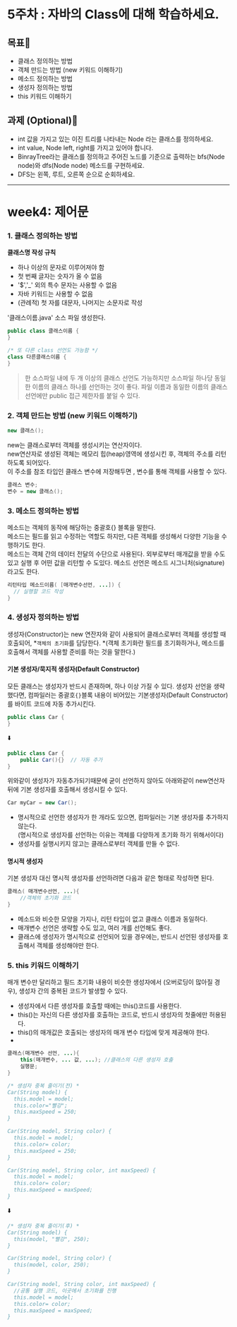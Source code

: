 5주차 : 자바의 Class에 대해 학습하세요.
=======
 ## 목표🎯
- 클래스 정의하는 방법
- 객체 만드는 방법 (new 키워드 이해하기)
- 메소드 정의하는 방법
- 생성자 정의하는 방법
- this 키워드 이해하기

 ## 과제 (Optional)📖
- int 값을 가지고 있는 이진 트리를 나타내는 Node 라는 클래스를 정의하세요.
- int value, Node left, right를 가지고 있어야 합니다.
- BinrayTree라는 클래스를 정의하고 주어진 노드를 기준으로 출력하는 bfs(Node node)와 dfs(Node node) 메소드를 구현하세요.
- DFS는 왼쪽, 루트, 오른쪽 순으로 순회하세요.
--------------------------------------------------------------
week4: 제어문
=======
### 1. 클래스 정의하는 방법
**클래스명 작성 규칙**
- 하나 이상의 문자로 이루어져야 함
- 첫 번째 글자는 숫자가 올 수 없음
- '$','_' 외의 특수 문자는 사용할 수 없음
- 자바 키워드는 사용할 수 없음
- (관례적) 첫 자를 대문자, 나머지는 소문자로 작성

'클래스이름.java' 소스 파일 생성한다.
```java
public class 클래스이름 {
}

/* 또 다른 class 선언도 가능함 */
class 다른클래스이름 {
}
```
> 한 소스파일 내에 두 개 이상의 클래스 선언도 가능하지만 소스파일 하나당 동일한 이름의 클래스 하나를 선언하는 것이 좋다. 
> 파일 이름과 동일한 이름의 클래스 선언에만 public 접근 제한자를 붙일 수 있다.
   
### 2. 객체 만드는 방법 (new 키워드 이해하기)
```java
new 클래스();
```
new는 클래스로부터 객체를 생성시키는 연산자이다.   
new연산자로 생성된 객체는 메모리 힙(heap)영역에 생성시킨 후, 객체의 주소를 리턴하도록 되어있다.   
이 주소를 참조 타입인 클래스 변수에 저장해두면 , 변수를 통해 객체를 사용할 수 있다.
```java
클래스 변수;
변수 = new 클래스();
```

### 3. 메소드 정의하는 방법
메소드는 객체의 동작에 해당하는 중괄호{} 블록을 말한다.    
메소드는 필드를 읽고 수정하는 역할도 하지만, 다른 객체를 생성해서 다양한 기능을 수행하기도 한다.    
메소드는 객체 간의 데이터 전달의 수단으로 사용된다. 외부로부터 매개값을 받을 수도 있고 실행 후 어떤 값을 리턴할 수 도있다.
메소드 선언은 메소드 시그니처(signature)라고도 한다.

```java
리턴타입 메소드이름( [매개변수선언, ...]) {
  // 실행할 코드 작성
}
```

### 4. 생성자 정의하는 방법
생성자(Constructor)는 new 연잔자와 같이 사용되어 클래스로부터 객체를 생성할 때 호출되어, *`객체의 초기화`를 담당한다.
*(객체 초기화란 필드를 초기화하거나, 메소드를 호출해서 객체를 사용할 준비를 하는 것을 말한다.)

#### 기본 생성자/묵지적 생성자(Default Constructor)
모든 클래스는 생성자가 반드시 존재하며, 하나 이상 가질 수 있다.
생성자 선언을 생략했다면, 컴파일러는 중괄호`{}`블록 내용이 비어있는 기본생성자(Default Constructor)를 바이트 코드에 자동 추가시킨다.
```java
public class Car {
}
```
⬇️
```java
public class Car {
    public Car(){}  // 자동 추가
}
```
위와같이 생성자가 자동추가되기때문에 굳이 선언하지 않아도 아래와같이 new연산자 뒤에 기본 생성자를 호출해서 생성시킬 수 있다.
```java
Car myCar = new Car();
```

- 명시적으로 선언한 생성자가 한 개라도 있으면, 컴파일러는 기본 생성자를 추가하지않는다.    
  (명시적으로 생성자를 선언하는 이유는 객체를 다양하게 초기화 하기 위해서이다)   
- 생성자를 실행시키지 않고는 클래스로부터 객체를 만들 수 없다.

#### 명시적 생성자
기본 생성자 대신 명시적 생성자를 선언하려면 다음과 같은 형태로 작성하면 된다.
```java
클래스( 매개변수선언, ...){
    //객체의 초기화 코드
}
```
- 메소드와 비슷한 모양을 가지나, 리턴 타입이 없고 클래스 이름과 동일하다.   
- 매개변수 선언은 생략할 수도 있고, 여러 개를 선언해도 좋다.   
- 클래스에 생성자가 명시적으로 선언되어 있을 경우에는, 반드시 선언된 생성자를 호출해서 객체를 생성해야만 한다.

### 5. this 키워드 이해하기
매개 변수만 달리하고 필드 초기화 내용이 비슷한 생성자에서 (오버로딩이 많아질 경우), 생성자 간의 중복된 코드가 발생할 수 있다.

- 생성자에서 다른 생성자를 호출할 때에는 this()코드를 사용한다.
- this()는 자신의 다른 생성자를 호출하는 코드로, 반드시 생성자의 첫줄에만 허용된다.
- this()의 매개값은 호출되는 생성자의 매개 변수 타입에 맞게 제공해야 한다.
- 
```java
클래스(매개변수 선언, ...){
    this(매개변수, ... 값, ...); //클래스의 다른 생성자 호출
    실행문;
}
```
```java
/* 생성자 중복 줄이기(전) *
Car(String model) {
  this.model = model;
  this.color="빨강";
  this.maxSpeed = 250;
}

Car(String model, String color) {
  this.model = model;
  this.color= color;
  this.maxSpeed = 250;
}

Car(String model, String color, int maxSpeed) {
  this.model = model;
  this.color= color;
  this.maxSpeed = maxSpeed;
}
```
⬇️
```java
/* 생성자 중복 줄이기(후) *
Car(String model) {
  this(model, "빨강", 250);
}

Car(String model, String color) {
  this(model, color, 250);
}

Car(String model, String color, int maxSpeed) {
  //공통 실행 코드, 이곳에서 초기화를 진행
  this.model = model;
  this.color= color;
  this.maxSpeed = maxSpeed;
}
```
